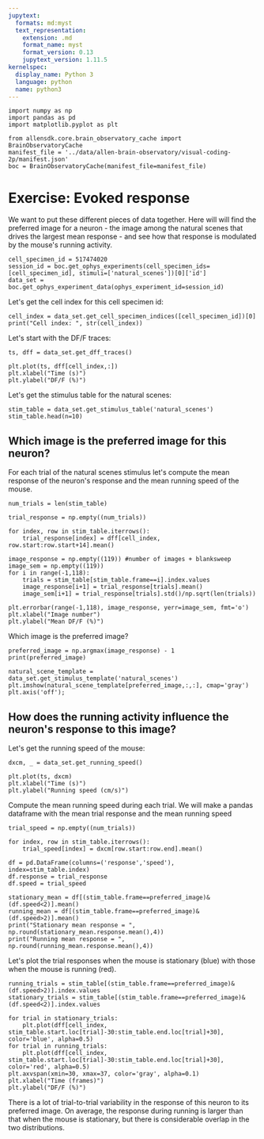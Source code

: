```yaml
---
jupytext:
  formats: md:myst
  text_representation:
    extension: .md
    format_name: myst
    format_version: 0.13
    jupytext_version: 1.11.5
kernelspec:
  display_name: Python 3
  language: python
  name: python3
---
```

```{code-cell} ipython3
import numpy as np
import pandas as pd
import matplotlib.pyplot as plt
```
```{code-cell} ipython3
from allensdk.core.brain_observatory_cache import BrainObservatoryCache
manifest_file = '../data/allen-brain-observatory/visual-coding-2p/manifest.json'
boc = BrainObservatoryCache(manifest_file=manifest_file)
```

# Exercise: Evoked response

We want to put these different pieces of data together. Here will will find the preferred image for a neuron - the image among the natural scenes that drives the largest mean response - and see how that response is modulated by the mouse's running activity.

```{code-cell} ipython3
cell_specimen_id = 517474020
session_id = boc.get_ophys_experiments(cell_specimen_ids=[cell_specimen_id], stimuli=['natural_scenes'])[0]['id']
data_set = boc.get_ophys_experiment_data(ophys_experiment_id=session_id)
```

Let's get the cell index for this cell specimen id:

```{code-cell} ipython3
cell_index = data_set.get_cell_specimen_indices([cell_specimen_id])[0]
print("Cell index: ", str(cell_index))
```

Let's start with the DF/F traces:

```{code-cell} ipython3
ts, dff = data_set.get_dff_traces()

plt.plot(ts, dff[cell_index,:])
plt.xlabel("Time (s)")
plt.ylabel("DF/F (%)")
```

Let's get the stimulus table for the natural scenes:

```{code-cell} ipython3
stim_table = data_set.get_stimulus_table('natural_scenes')
stim_table.head(n=10)
```

## Which image is the preferred image for this neuron?

For each trial of the natural scenes stimulus let's compute the mean response of the neuron's response and the mean running speed of the mouse.

```{code-cell} ipython3
num_trials = len(stim_table)

trial_response = np.empty((num_trials))

for index, row in stim_table.iterrows():
    trial_response[index] = dff[cell_index, row.start:row.start+14].mean()

image_response = np.empty((119)) #number of images + blanksweep
image_sem = np.empty((119))
for i in range(-1,118):
    trials = stim_table[stim_table.frame==i].index.values
    image_response[i+1] = trial_response[trials].mean()
    image_sem[i+1] = trial_response[trials].std()/np.sqrt(len(trials))

plt.errorbar(range(-1,118), image_response, yerr=image_sem, fmt='o')
plt.xlabel("Image number")
plt.ylabel("Mean DF/F (%)")
```

Which image is the preferred image?

```{code-cell} ipython3
preferred_image = np.argmax(image_response) - 1
print(preferred_image)

natural_scene_template = data_set.get_stimulus_template('natural_scenes')
plt.imshow(natural_scene_template[preferred_image,:,:], cmap='gray')
plt.axis('off');
```

## How does the running activity influence the neuron's response to this image?

Let's get the running speed of the mouse:

```{code-cell} ipython3
dxcm, _ = data_set.get_running_speed()

plt.plot(ts, dxcm)
plt.xlabel("Time (s)")
plt.ylabel("Running speed (cm/s)")
```

Compute the mean running speed during each trial. We will make a pandas dataframe with the mean trial response and the mean running speed

```{code-cell} ipython3
trial_speed = np.empty((num_trials))

for index, row in stim_table.iterrows():
    trial_speed[index] = dxcm[row.start:row.end].mean()

df = pd.DataFrame(columns=('response','speed'), index=stim_table.index)
df.response = trial_response
df.speed = trial_speed

stationary_mean = df[(stim_table.frame==preferred_image)&(df.speed<2)].mean()
running_mean = df[(stim_table.frame==preferred_image)&(df.speed>2)].mean()
print("Stationary mean response = ", np.round(stationary_mean.response.mean(),4))
print("Running mean response = ", np.round(running_mean.response.mean(),4))
```

Let's plot the trial responses when the mouse is stationary (blue) with those when the mouse is running (red).

```{code-cell} ipython3
running_trials = stim_table[(stim_table.frame==preferred_image)&(df.speed>2)].index.values
stationary_trials = stim_table[(stim_table.frame==preferred_image)&(df.speed<2)].index.values

for trial in stationary_trials:
    plt.plot(dff[cell_index, stim_table.start.loc[trial]-30:stim_table.end.loc[trial]+30], color='blue', alpha=0.5)
for trial in running_trials:
    plt.plot(dff[cell_index, stim_table.start.loc[trial]-30:stim_table.end.loc[trial]+30], color='red', alpha=0.5)
plt.axvspan(xmin=30, xmax=37, color='gray', alpha=0.1)
plt.xlabel("Time (frames)")
plt.ylabel("DF/F (%)")
```

There is a lot of trial-to-trial variability in the response of this neuron to its preferred image. On average, the response during running is larger than that when the mouse is stationary, but there is considerable overlap in the two distributions.
